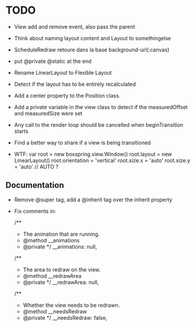 TODO
================================================================================

- View add and remove event, also pass the parent

- Think about naming layout content and Layout to somethingelse

- ScheduleRedraw retoure dans la base background-url(:canvas)

- put @private @static at the end

- Rename LinearLayout to Flexible Layout
- Detect if the layout has to be entirely recalculated

- Add a center property to the Position class.

- Add a private variable in the view class to detect if the measuredOffset and measuredSize were set

- Any call to the render loop should be cancelled when beginTransition starts

- Find a better way to share if a view is being transitioned

- WTF:
            var root = new boxspring.view.Window()
            root.layout = new LinearLayout()
            root.orientation = 'vertical'
            root.size.x = 'auto'
            root.size.y = 'auto' // AUTO ?

Documentation
--------------------------------------------------------------------------------
 - Remove @super tag, add a @inherit tag over the inherit property
 - Fix comments in:

    /**
     * The animation that are running.
     * @method __animations
     * @private
     */
    __animations: null,

    /**
     * The area to redraw on the view.
     * @method __redrawArea
     * @private
     */
    __redrawArea: null,

    /**
     * Whether the view needs to be redrawn.
     * @method __needsRedraw
     * @private
     */
    __needsRedraw: false,